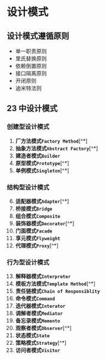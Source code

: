 # 设计模式
## 设计模式遵循原则

* 单一职责原则
* 里氏替换原则
* 依赖倒置原则
* 接口隔离原则
* 开闭原则
* 迪米特法则


## 23 中设计模式
### 创建型设计模式

1. **厂方法模式`Factory Method`**[^*]
2. **抽象方法模式`Abstract Factory`**[^*]
3. **建造者模式`Builder`**
4. **原型模式`Prototype`**[^*]
5. **单例模式`Singleton`**[^*]

### 结构型设计模式

6. **适配器模式`Adapter`**[^*]
7. **桥接模式`Bridge`**
8. **组合模式`Composite`**
9. **装饰器模式`Decorator`**[^*]
10. **门面模式`Facade`**
11. **享元模式`Flyweight`**
12. **代理模式`Proxy`**[^*]

### 行为型设计模式

13. **解释器模式`Interpreter`**
14. **模板方法模式`Template Method`**[^*]
15. **责任链模式`Chain of Responsiblity`**
16. **命令模式`Command`**
17. **迭代器模式`Interator`**
18. **调解者模式`Mediator`**
19. **备忘录模式`Memento`**
20. **观察者模式`Observer`**[^*]
21. **状态模式`State`**
22. **策略模式`Strategy`**[^*]
23. **访问者模式`Visitor`**

























